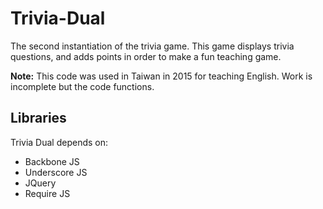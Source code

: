 Trivia-Dual
===========

The second instantiation of the trivia game. This game displays trivia questions, and adds points in order to make a fun teaching game.

**Note:** This code was used in Taiwan in 2015 for teaching English. Work is incomplete but the code functions.

Libraries
---------

Trivia Dual depends on:

  * Backbone JS
  * Underscore JS
  * JQuery
  * Require JS

